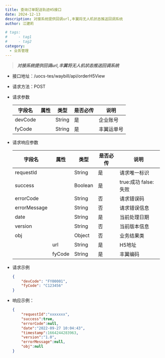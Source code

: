 ```yaml
---
title: 查询订单配送轨迹H5接口 
date: 2024-12-13
description: 对接系统提供回调url,丰翼将无人机状态推送回调系统
author: 江建莉

# tags:
#     - tag1
#     - tag2
category:
  - 业务管理
---
```


> ***对接系统提供回调url,丰翼将无人机状态推送回调系统***

- 接口地址：/uocs-tes/waybill/api/orderH5View
- 请求方法：POST
- 请求参数

    |字段名			|属性	    |类型	|是否必传   |说明      |
    |---------------|-----------|-------|-----------|----------|
	|devCode		|			|String	|是			|企业账号  |
	|fyCode		    |			|String	|是			|丰翼运单号|
                                                                                                                 
	
- 请求响应参数

    |字段名	 		|属性	    |类型	|是否必传	|说明	                  |
    |---------------|-----------|-------|-----------|-------------------------|
	|requestId		|			|String	|是			|请求唯一标识             |
	|success		|			|Boolean|是			|true:成功 false:失败     |
	|errorCode		|			|String	|否			|请求错误码               |
	|errorMessage	|			|String	|否			|请求错误信息             |
	|date			|			|String	|是			|当前处理日期             |
	|version		|			|String	|否			|当前版本信息             |
	|obj			|			|Object	|否			|业务结果类               |
	|			    | url		|String	|是			|H5地址                   |
	|		        | fyCode	|String	|是			|丰翼编码                 |
					

- 请求示例
    ```json
    {
        "devCode": "FY00001",
        "fyCode": "C123456"
    }
    ```
- 响应示例：
   
    ```json
	{
        "requestId":"xxxxxxx",
        "success":true,
        "errorCode":null,
        "date":"2022-09-27 10:04:43",
        "timestamp":1664244283963,
        "version":"1.0",
        "errorMessage":null,
        "obj":null      
	}
    ```